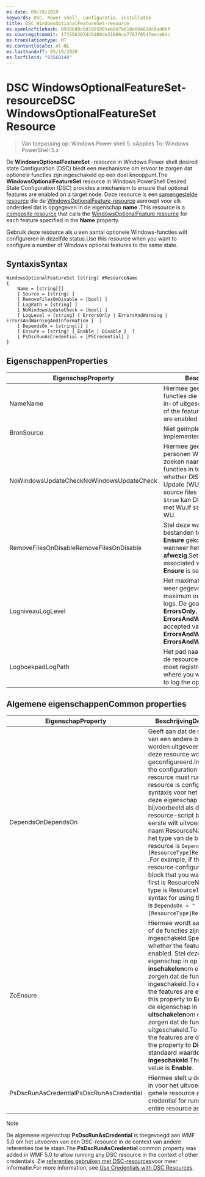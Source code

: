 ```yaml
---
ms.date: 09/20/2019
keywords: DSC, Power shell, configuratie, installatie
title: DSC WindowsOptionalFeatureSet-resource
ms.openlocfilehash: 0930bd0c6d1955005ea607b610e004818c0ad06f
ms.sourcegitcommit: 173556307d45d88de31086ce776770547eece64c
ms.translationtype: MT
ms.contentlocale: nl-NL
ms.lasthandoff: 05/19/2020
ms.locfileid: "83560148"
---
```

# <a name="dsc-windowsoptionalfeatureset-resource"></a><span data-ttu-id="2bbee-103">DSC WindowsOptionalFeatureSet-resource</span><span class="sxs-lookup"><span data-stu-id="2bbee-103">DSC WindowsOptionalFeatureSet Resource</span></span>

> <span data-ttu-id="2bbee-104">Van toepassing op: Windows Power shell 5. x</span><span class="sxs-lookup"><span data-stu-id="2bbee-104">Applies To: Windows PowerShell 5.x</span></span>

<span data-ttu-id="2bbee-105">De **WindowsOptionalFeatureSet** -resource in Windows Power shell desired state Configuration (DSC) biedt een mechanisme om ervoor te zorgen dat optionele functies zijn ingeschakeld op een doel knooppunt.</span><span class="sxs-lookup"><span data-stu-id="2bbee-105">The **WindowsOptionalFeatureSet** resource in Windows PowerShell Desired State Configuration (DSC) provides a mechanism to ensure that optional features are enabled on a target node.</span></span> <span data-ttu-id="2bbee-106">Deze resource is een [samengestelde resource](../../../resources/authoringResourceComposite.md) die de [WindowsOptionalFeature-resource](windowsOptionalFeatureResource.md) aanroept voor elk onderdeel dat is opgegeven in de eigenschap **name** .</span><span class="sxs-lookup"><span data-stu-id="2bbee-106">This resource is a [composite resource](../../../resources/authoringResourceComposite.md) that calls the [WindowsOptionalFeature resource](windowsOptionalFeatureResource.md) for each feature specified in the **Name** property.</span></span>

<span data-ttu-id="2bbee-107">Gebruik deze resource als u een aantal optionele Windows-functies wilt configureren in dezelfde status.</span><span class="sxs-lookup"><span data-stu-id="2bbee-107">Use this resource when you want to configure a number of Windows optional features to the same state.</span></span>

## <a name="syntax"></a><span data-ttu-id="2bbee-108">Syntaxis</span><span class="sxs-lookup"><span data-stu-id="2bbee-108">Syntax</span></span>

```Syntax
WindowsOptionalFeatureSet [string] #ResourceName
{
    Name = [string[]]
    [ Source = [string] ]
    [ RemoveFilesOnDisable = [bool] ]
    [ LogPath = [string] ]
    [ NoWindowsUpdateCheck = [bool] ]
    [ LogLevel = [string] { ErrorsOnly | ErrorsAndWarning | ErrorsAndWarningAndInformation }  ]
    [ DependsOn = [string[]] ]
    [ Ensure = [string] { Enable | Disable }  ]
    [ PsDscRunAsCredential = [PSCredential] ]
}
```

## <a name="properties"></a><span data-ttu-id="2bbee-109">Eigenschappen</span><span class="sxs-lookup"><span data-stu-id="2bbee-109">Properties</span></span>

|<span data-ttu-id="2bbee-110">Eigenschap</span><span class="sxs-lookup"><span data-stu-id="2bbee-110">Property</span></span> |<span data-ttu-id="2bbee-111">Beschrijving</span><span class="sxs-lookup"><span data-stu-id="2bbee-111">Description</span></span> |
|---|---|
|<span data-ttu-id="2bbee-112">Name</span><span class="sxs-lookup"><span data-stu-id="2bbee-112">Name</span></span> |<span data-ttu-id="2bbee-113">Hiermee geeft u de naam op van de functies die u wilt inschakelen, worden in-of uitgeschakeld.</span><span class="sxs-lookup"><span data-stu-id="2bbee-113">Indicates the name of the features that you want to ensure are enabled or disabled.</span></span> |
|<span data-ttu-id="2bbee-114">Bron</span><span class="sxs-lookup"><span data-stu-id="2bbee-114">Source</span></span> |<span data-ttu-id="2bbee-115">Niet geïmplementeerd.</span><span class="sxs-lookup"><span data-stu-id="2bbee-115">Not implemented.</span></span> |
|<span data-ttu-id="2bbee-116">NoWindowsUpdateCheck</span><span class="sxs-lookup"><span data-stu-id="2bbee-116">NoWindowsUpdateCheck</span></span> |<span data-ttu-id="2bbee-117">Hiermee geeft u op of DISM-contact personen Windows Update (WU) bij het zoeken naar de bron bestanden om functies in te scha kelen.</span><span class="sxs-lookup"><span data-stu-id="2bbee-117">Specifies whether DISM contacts Windows Update (WU) when searching for the source files to enable features.</span></span> <span data-ttu-id="2bbee-118">Als `$true` kan DISM geen contact opnemen met Wu.</span><span class="sxs-lookup"><span data-stu-id="2bbee-118">If `$true`, DISM does not contact WU.</span></span> |
|<span data-ttu-id="2bbee-119">RemoveFilesOnDisable</span><span class="sxs-lookup"><span data-stu-id="2bbee-119">RemoveFilesOnDisable</span></span> |<span data-ttu-id="2bbee-120">Stel deze waarde in `$true` om alle bestanden te verwijderen die zijn **Ensure** gekoppeld aan de functies wanneer het is ingesteld op **afwezig**.</span><span class="sxs-lookup"><span data-stu-id="2bbee-120">Set to `$true` to remove all files associated with the features when **Ensure** is set to **Absent**.</span></span> |
|<span data-ttu-id="2bbee-121">Logniveau</span><span class="sxs-lookup"><span data-stu-id="2bbee-121">LogLevel</span></span> |<span data-ttu-id="2bbee-122">Het maximale uitvoer niveau dat wordt weer gegeven in de logboeken.</span><span class="sxs-lookup"><span data-stu-id="2bbee-122">The maximum output level shown in the logs.</span></span> <span data-ttu-id="2bbee-123">De geaccepteerde waarden zijn: **ErrorsOnly**, **ErrorsAndWarning**en **ErrorsAndWarningAndInformation**.</span><span class="sxs-lookup"><span data-stu-id="2bbee-123">The accepted values are: **ErrorsOnly**, **ErrorsAndWarning**, and **ErrorsAndWarningAndInformation**.</span></span> |
|<span data-ttu-id="2bbee-124">Logboekpad</span><span class="sxs-lookup"><span data-stu-id="2bbee-124">LogPath</span></span> |<span data-ttu-id="2bbee-125">Het pad naar een logboek bestand waar de resource provider de bewerking moet registreren.</span><span class="sxs-lookup"><span data-stu-id="2bbee-125">The path to a log file where you want the resource provider to log the operation.</span></span> |

## <a name="common-properties"></a><span data-ttu-id="2bbee-126">Algemene eigenschappen</span><span class="sxs-lookup"><span data-stu-id="2bbee-126">Common properties</span></span>

|<span data-ttu-id="2bbee-127">Eigenschap</span><span class="sxs-lookup"><span data-stu-id="2bbee-127">Property</span></span> |<span data-ttu-id="2bbee-128">Beschrijving</span><span class="sxs-lookup"><span data-stu-id="2bbee-128">Description</span></span> |
|---|---|
|<span data-ttu-id="2bbee-129">DependsOn</span><span class="sxs-lookup"><span data-stu-id="2bbee-129">DependsOn</span></span> |<span data-ttu-id="2bbee-130">Geeft aan dat de configuratie van een andere bron moet worden uitgevoerd voordat deze resource wordt geconfigureerd.</span><span class="sxs-lookup"><span data-stu-id="2bbee-130">Indicates that the configuration of another resource must run before this resource is configured.</span></span> <span data-ttu-id="2bbee-131">De syntaxis voor het gebruik van deze eigenschap is bijvoorbeeld als de ID van het resource-script blok dat u als eerste wilt uitvoeren, de naam ResourceName is en het type van de bron resource is `DependsOn = "[ResourceType]ResourceName"` .</span><span class="sxs-lookup"><span data-stu-id="2bbee-131">For example, if the ID of the resource configuration script block that you want to run first is ResourceName and its type is ResourceType, the syntax for using this property is `DependsOn = "[ResourceType]ResourceName"`.</span></span> |
|<span data-ttu-id="2bbee-132">Zo</span><span class="sxs-lookup"><span data-stu-id="2bbee-132">Ensure</span></span> |<span data-ttu-id="2bbee-133">Hiermee wordt aangegeven of de functies zijn ingeschakeld.</span><span class="sxs-lookup"><span data-stu-id="2bbee-133">Specifies whether the features are enabled.</span></span> <span data-ttu-id="2bbee-134">Stel deze eigenschap in op **inschakelen**om ervoor te zorgen dat de functies zijn ingeschakeld.</span><span class="sxs-lookup"><span data-stu-id="2bbee-134">To ensure that the features are enabled, set this property to **Enable**.</span></span> <span data-ttu-id="2bbee-135">Stel de eigenschap in op **uitschakelen**om ervoor te zorgen dat de functies zijn uitgeschakeld.</span><span class="sxs-lookup"><span data-stu-id="2bbee-135">To ensure that the features are disabled, set the property to **Disable**.</span></span> <span data-ttu-id="2bbee-136">De standaard waarde is **ingeschakeld**.</span><span class="sxs-lookup"><span data-stu-id="2bbee-136">The default value is **Enable**.</span></span> |
|<span data-ttu-id="2bbee-137">PsDscRunAsCredential</span><span class="sxs-lookup"><span data-stu-id="2bbee-137">PsDscRunAsCredential</span></span> |<span data-ttu-id="2bbee-138">Hiermee stelt u de referentie in voor het uitvoeren van de gehele resource als.</span><span class="sxs-lookup"><span data-stu-id="2bbee-138">Sets the credential for running the entire resource as.</span></span> |

> [!NOTE]
> <span data-ttu-id="2bbee-139">De algemene eigenschap **PsDscRunAsCredential** is toegevoegd aan WMF 5,0 om het uitvoeren van een DSC-resource in de context van andere referenties toe te staan.</span><span class="sxs-lookup"><span data-stu-id="2bbee-139">The **PsDscRunAsCredential** common property was added in WMF 5.0 to allow running any DSC resource in the context of other credentials.</span></span> <span data-ttu-id="2bbee-140">Zie [referenties gebruiken met DSC-resources](../../../configurations/runasuser.md)voor meer informatie.</span><span class="sxs-lookup"><span data-stu-id="2bbee-140">For more information, see [Use Credentials with DSC Resources](../../../configurations/runasuser.md).</span></span>
